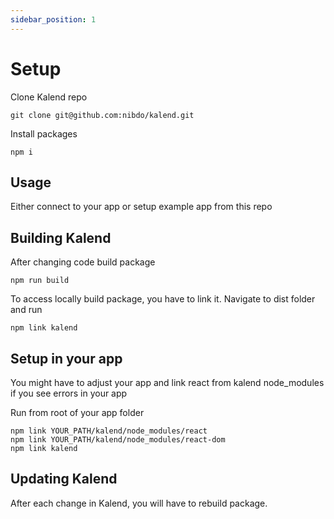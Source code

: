 ```yaml
---
sidebar_position: 1
---
```


# Setup
Clone Kalend repo

    git clone git@github.com:nibdo/kalend.git

Install packages

    npm i

## Usage

Either connect to your app or setup example app from this repo

## Building Kalend
After changing code build package 

    npm run build

To access locally build package, you have to link it. Navigate to dist folder and run

    npm link kalend

## Setup in your app
You might have to adjust your app and link react from kalend node_modules if you see errors in your app

Run from root of your app folder

    npm link YOUR_PATH/kalend/node_modules/react
    npm link YOUR_PATH/kalend/node_modules/react-dom
    npm link kalend

## Updating Kalend

After each change in Kalend, you will have to rebuild package.
